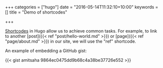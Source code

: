 +++
categories = ["hugo"]
date = "2016-05-14T11:32:10+10:00"
keywords = []
title = "Demo of shortcodes"

+++

[Shortcodes](https://gohugo.io/extras/shortcodes/) in Hugo allow us to achieve common tasks. For example, to link to another [post]({{< ref "post/hello-world.md" >}}) or [page]({{< ref "page/about.md" >}}) in our site,
we will use the "ref" shortcode.

An example of embedding a GitHub gist:

{{< gist amitsaha 9864ec0475dd9b68c4a38be37726e552 >}}
